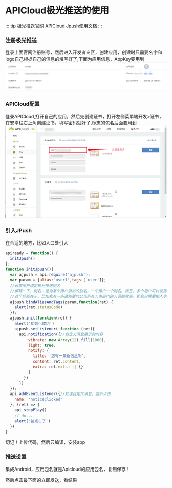 # APICloud极光推送的使用
::: tip
 [极光推送官网](https://www.jiguang.cn/) [APICloud Jpush使用文档](https://docs.apicloud.com/Client-API/Open-SDK/ajpush)
:::

### 注册极光推送
登录上面官网注册账号，然后进入开发者专区，创建应用，创建时只需要名字和logo自己根据自己的信息的填写好了,下面为应用信息，AppKey要用到
![An image](./img/jiguang.png)
### APICloud配置
登录APICloud,打开自己的应用，然后先创建证书，打开左侧菜单端开发>证书，在安卓栏右上角创建证书，填写密码就好了,标志的包名后面要用到
![An image](./img/apicloud.png)
### 引入JPush
在合适的地方，比如入口处引入
```js
apiready = function() {
  initJpush()
};
function initJpush(){
  var ajpush = api.require('ajpush');
  var param = {alias:'user1',tags:['user']};
  //设置用户绑定极光推送别名
  //解释一下，别名：是为某个用户添加的别名，一个用户一个别名。标签，多个用户可以使用同一个标签或者多个标签。
  //这个好处在于，比如我有一条通知要向公司所有人事部门的人员都收到。那我只需要把人事部的所有人在登录时绑定他们的标签是一样的就行。又比如我只往某一个用户发送通知，其它人不必收到这个通知。那么你只需要往某一个别名发送即可。
  ajpush.bindAliasAndTags(param,function(ret) {
    alert(ret.statusCode)
  });
  ajpush.init(function(ret) {
    alert('初始化成功')
    ajpush.setListener( function (ret){
      api.notification({//自定义消息展示的内容
          vibrate: new Array(12).fill(1000),
          light: true,
          notify: {
            title: '您有一条新信息啊',
            content: ret.content,
            extra: ret.extra || {}
          }
        })
      })
  });
  api.addEventListener({//处理自定义消息，监听点击
    name: 'noticeclicked'
  }, (ret) => {
    api.stopPlay()
    // do...
    alert('被点击了')
  })
}
```
切记！上传代码，然后云编译，安装app
### 推送设置
集成Android，应用包名就是Apicloud的应用包名，复制保存！
<!-- ![An image](./img/apicloud-zs.png) -->
然后点击最下面的立即发送，看结果